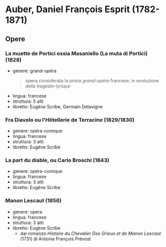 # Auber, Daniel François Esprit (1782-1871)

## Opere

### La muette de Portici ossia Masaniello (La muta di Portici) (1828)

- genere: grand-opéra
    > opera considerata la prima _grand-opéra_ francese, in evoluzione della _tragédie-lyrique_
- lingua: francese
- struttura: 5 atti
- libretto: Eugène Scribe, Germain Delavigne

### Fra Diavolo ou l'Hôtellerie de Terracine (1829/1830)

- genere: opéra-comique
- lingua: francese
- struttura: 3 atti
- libretto: Eugène Scribe

### La part du diable, ou Carlo Broschi (1843)

- genere: opéra-comique
- lingua: francese
- struttura: 3 atti
- libretto: Eugène Scribe

### Manon Lescaut (1856)

- genere: opera
- lingua: francese
- struttura: 3 atti
- libretto: Eugène Scribe
    + dal romanzo _Histoire du Chevalier Des Grieux et de Manon Lescaut_ (1731) di Antoine François Prévost
